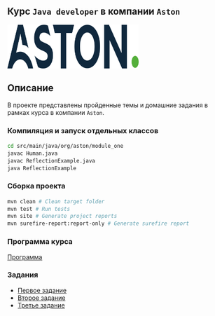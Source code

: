 ## Курс `Java developer` в компании `Aston`

<img src="images/aston_logo.png" width="300" height="100">

## Описание

В проекте представлены пройденные темы  и 
домашние задания в рамках курса 
в компании `Aston`.

### Компиляция и запуск отдельных классов

```bash
cd src/main/java/org/aston/module_one
javac Human.java
javac ReflectionExample.java
java ReflectionExample
```

### Сборка проекта
```bash
mvn clean # Clean target folder 
mvn test # Run tests
mvn site # Generate project reports
mvn surefire-report:report-only # Generate surefire report
```

### Программа курса

[Программа](descriptions/programm_of_course.md)

### Задания

- [Первое задание](descriptions/task_1.md)
- [Второе задание](descriptions/task_2.md)
- [Третье задание](descriptions/task_3.md)